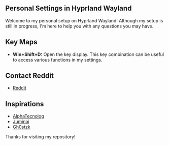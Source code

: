 ## Personal Settings in Hyprland Wayland

Welcome to my personal setup on Hyprland Wayland! Although my setup is still in progress, I'm here to help you with any questions you may have.

## Key Maps

- **Win+Shift+D:** Open the key display. This key combination can be useful to access various functions in my settings.

## Contact Reddit

- [Reddit](https://www.reddit.com/user/ProfessionLower9249)

## Inspirations

- [AlphaTecnolog](https://github.com/AlphaTechnolog/dotfiles)
- [Juminai](https://github.com/juminai/dotfiles)
- [Gh0stzk](https://github.com/gh0stzk/dotfiles)

Thanks for visiting my repository!
